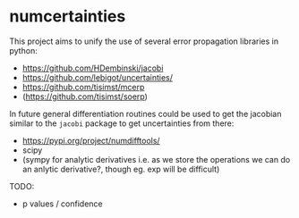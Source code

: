 # numcertainties

This project aims to unify the use of several error propagation libraries in python:

- <https://github.com/HDembinski/jacobi>
- <https://github.com/lebigot/uncertainties/>
- <https://github.com/tisimst/mcerp>
- (<https://github.com/tisimst/soerp>)

In future general differentiation routines could be used to get the jacobian similar to the `jacobi` package to get uncertainties from there:

- <https://pypi.org/project/numdifftools/>
- scipy
- (sympy for analytic derivatives i.e. as we store the operations we can do an anlytic derivative?, though eg. exp will be difficult)

TODO:
- p values / confidence
